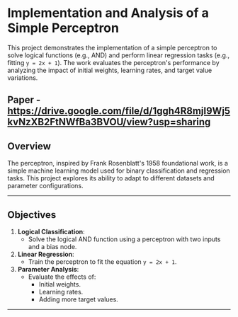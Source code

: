 
# Implementation and Analysis of a Simple Perceptron

This project demonstrates the implementation of a simple perceptron to solve logical functions (e.g., AND) and perform linear regression tasks (e.g., fitting `y = 2x + 1`). The work evaluates the perceptron's performance by analyzing the impact of initial weights, learning rates, and target value variations.

Paper - https://drive.google.com/file/d/1ggh4R8mjI9Wj5kvNzXB2FtNWfBa3BVOU/view?usp=sharing
---

## Overview

The perceptron, inspired by Frank Rosenblatt's 1958 foundational work, is a simple machine learning model used for binary classification and regression tasks. This project explores its ability to adapt to different datasets and parameter configurations.

---

## Objectives

1. **Logical Classification**:
   - Solve the logical AND function using a perceptron with two inputs and a bias node.
2. **Linear Regression**:
   - Train the perceptron to fit the equation `y = 2x + 1`.
3. **Parameter Analysis**:
   - Evaluate the effects of:
     - Initial weights.
     - Learning rates.
     - Adding more target values.

---

